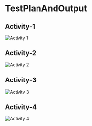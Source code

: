 # TestPlanAndOutput
## Activity-1
![Activity 1](https://user-images.githubusercontent.com/93241506/144457002-f46aa94e-10cb-40c9-9e7e-9782791d2c34.jpeg)
## Activity-2
![Activity 2](https://user-images.githubusercontent.com/93241506/144462532-324a5f6c-647a-496b-a29c-e2851f2c2620.jpeg)
## Activity-3
![Activity 3](https://user-images.githubusercontent.com/93241506/144463379-cc18d949-f420-44e6-b082-51d783dc9398.jpeg)
## Activity-4
![Activity 4](https://user-images.githubusercontent.com/93241506/144463697-81a87f51-0f79-4bc4-9498-a63ba11b0ccf.jpeg)
